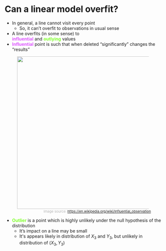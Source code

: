 # Can a linear model overfit?

<div class="grid grid-cols-[4fr,4fr] gap-1">
<div>

* In general, a line cannot visit every point
  * So, it can’t overfit to observations in usual sense
* A line overfits (in some sense) to <br> **<span style="color:#dd55ffff">influential</span>** and **<span style="color:#7fff2aff">outlying</span>** values
* **<span style="color:#dd55ffff">Influential</span>** point is such that when deleted “significantly” changes the “results”
</div>
<div>
  <figure>
    <img src="/Anscombe's_quartet_3.svg" style="width: 490px !important;">
    <figcaption style="color:#b3b3b3ff; font-size: 11px; position: relative; top: 1px; left: 85px;">Image source:
      <a href="url">https://en.wikipedia.org/wiki/Influential_observation</a>
    </figcaption>
  </figure>
</div>
</div>

* **<span style="color:#7fff2aff">Outlier</span>** is a point which is highly unlikely under the null hypothesis of the distribution
  * It’s impact on a line may be small
  * It's appears likely in distribution of $X_3$ and $Y_3$, but unlikely in distribution of $(X_3, Y_3)$

<!--
The line is not flexible.

Look at these 4 figures. You might notice that blue line is the same line, but the points are differently spreaded.

How to distinguish outlying (green) and influential (purple) points?

Check the projections!
-->
